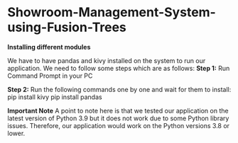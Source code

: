 # Showroom-Management-System-using-Fusion-Trees

**Installing different modules**

We have to have pandas and kivy installed on the system to run our application. We need to follow some steps which are as follows:
**Step 1:**
Run Command Prompt in your PC

**Step 2:**
Run the following commands one by one and wait for them to install:
pip install kivy
pip install pandas


**Important Note**
A point to note here is that we tested our application on the latest version of Python 3.9 but it does not work due to some Python library issues. Therefore, our application would work on the Python versions 3.8 or lower.



